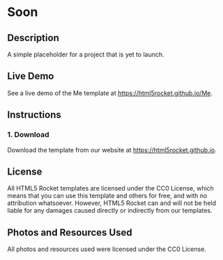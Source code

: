 # Soon
## Description
A simple placeholder for a project that is yet to launch.
## Live Demo
See a live demo of the Me template at https://html5rocket.github.io/Me.
## Instructions

### 1. Download
Download the template from our website at https://html5rocket.github.io.

## License
All HTML5 Rocket templates are licensed under the CC0 License, which means that you can use this template and others for free, and with no attribution whatsoever. However, HTML5 Rocket can and will not be held liable for any damages caused directly or indirectly from our templates.

## Photos and Resources Used
All photos and resources used were licensed under the CC0 License.
